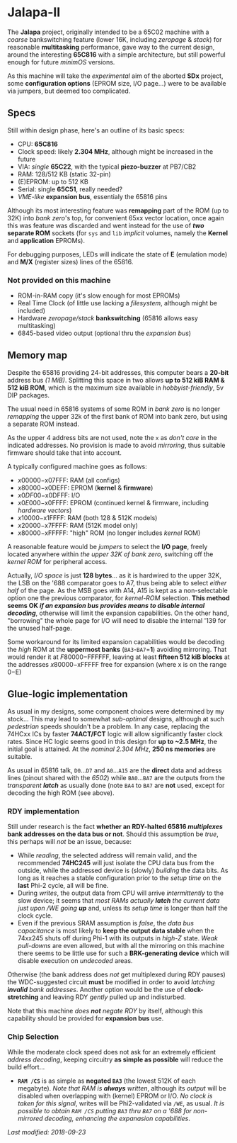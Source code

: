 # Jalapa-II

The **Jalapa** project, originally intended to be a 65C02 machine with a *coarse*
bankswitching feature (lower 16K, including *zeropage* & *stack*) for reasonable
**multitasking** performance, gave way to the current design, around the interesting
**65C816** with a simple architecture, but still powerful enough for future *minimOS*
versions.

As this machine will take the *experimental* aim of the aborted **SDx** project,
some **configuration options** (EPROM size, I/O page...) were to be available via
jumpers, but deemed too complicated.

## Specs

Still within design phase, here's an outline of its basic specs:

- CPU: **65C816**
- Clock speed: likely **2.304 MHz**, although might be increased in the future
- VIA: *single* **65C22**, with the typical **piezo-buzzer** at PB7/CB2
- RAM: 128/512 KB (static 32-pin)
- (E)EPROM: up to 512 KB
- Serial: single **65C51**, really needed?
- *VME-like* **expansion bus**, essentialy the 65816 pins

Although its most interesting feature was **remapping** part of the ROM (up to 32K) 
into *bank zero*'s top, for convenient 65xx vector location,
once again this was feature was discarded and went instead for
the use of ***two* separate ROM** sockets (for `sys` and `lib` *implicit* volumes,
namely the **Kernel** and **application** EPROMs).

For debugging purposes, 
LEDs will indicate the state of **E** (emulation mode) and **M/X** (register sizes) lines of the 65816.

### Not provided on this machine

- ROM-in-RAM copy (it's slow enough for most EPROMs)
- Real Time Clock (of little use lacking a *filesystem*, although might be included)
- Hardware *zeropage/stack* **bankswitching** (65816 allows easy multitasking)
- 6845-based video output (optional thru the *expansion bus*)

## Memory map

Despite the 65816 providing 24-bit addresses, this computer bears a **20-bit** address
bus *(1 MiB)*. Splitting this space in two allows **up to 512 kiB RAM & 512 kiB ROM**,
which is the maximum size available in *hobbyist-friendly*, 5v DIP packages.

The usual need in 65816 systems of some ROM in *bank zero* is no longer *remapping*
the upper 32k of the first bank of ROM into bank zero, but using a separate ROM
instead.

As the upper 4 address bits are not used, note the `x` as
*don't care* in the indicated addresses. No provision is made to avoid *mirroring*,
thus suitable firmware should take that into account.

A typically configured machine goes as follows:

- $x00000-$x07FFF: RAM (all configs)
- $x80000-$x0DEFF: EPROM (**kernel** & **firmware**)
- $x0DF00-$x0DFFF: I/O
- $x0E000-$x0FFFF: EPROM (continued kernel & firmware, including *hardware vectors*)
- $x10000-$x1FFFF: RAM (both 128 & 512K models)
- $x20000-$x7FFFF: RAM (512K model only)
- $x80000-$xFFFFF: "high" ROM (no longer includes *kernel* ROM)

A reasonable feature would be *jumpers* to select the **I/O page**,
freely located anywhere within *the upper 32K of bank zero*, switching off the
*kernel ROM* for peripheral access.

Actually, *I/O space* is just **128 bytes**... as it is hardwired to the upper 32K,
the LSB on the '688 comparator goes to A7, thus being able to select *either
half* of the page. As the MSB goes with A14, A15 is kept as a non-selectable option
one the previous comparator, for *kernel-ROM* selection. **This method seems OK
*if an expansion bus provides means to disable internal decoding***, otherwise will
limit the expansion capabilities. On the other hand, "borrowing" the whole page for
I/O will need to disable the internal '139 for the unused half-page. 

Some workaround for its limited expansion capabilities would be decoding the
*high* ROM at the **uppermost banks** (`BA3`-`BA7`=**1**) avoiding mirroring.
That would render it at $F80000-$FFFFFF, leaving at least **fifteen 512 kiB blocks**
at the addresses $x80000-$xFFFFF free for expansion (where x is on the range $0-$E)
 
## Glue-logic implementation

As usual in my designs, some component choices were determined by my stock... This may
lead to somewhat *sub-optimal* designs, although at such *pedestrian* speeds shouldn't
be a problem. In any case, replacing the 74HCxx ICs by faster **74ACT/FCT** logic will
allow significantly faster clock rates. Since HC logic seems good in this design for
**up to ~2.5 MHz**, the initial goal is attained. At the *nominal 2.304 MHz*,
**250 ns memories** are suitable.

As usual in 65816 talk, `D0`...`D7` and `A0`...`A15` are the **direct** data and address 
lines (pinout shared with the *6502*) while `BA0`...`BA7` are the outputs from the
*transparent **latch*** as usually done (note `BA4` to `BA7` are **not** used,
except for decoding the high ROM (see above).

### RDY implementation

Still under research is the fact **whether an RDY-halted 65816 *multiplexes* bank
addresses on the data bus or not**. Should this assumption be *true*, this perhaps will
*not* be an issue, because:

- While *reading*, the selected address will remain valid, and the recommended **74HC245**
will just isolate the CPU data bus from the outside, while the addressed device is
(slowly) *building* the data bits. As long as it reaches a stable configuration prior
to the *setup time* on the **last** Phi-2 cycle, all will be fine.
- During *writes*, the output data from CPU will arrive *intermittently* to the slow
device; it seems that *most RAMs actually **latch** the current data just upon /WE going
**up*** and, unless its *setup time* is longer than half the clock cycle.
- Even if the previous SRAM assumption is *false*, the *data bus capacitance* is most
likely to **keep the output data stable** when the 74xx245 shuts off during Phi-1 with
its outputs in *high-Z* state. *Weak pull-downs* are even allowed, but with all the
mirroring on this machine there seems to be little use for such a **BRK-generating
device** which will disable execution on *undecoded* areas.

Otherwise (the bank address does *not* get multiplexed during RDY pauses) the
WDC-suggested circuit **must** be modified in order to avoid *latching **invalid** bank
addresses*. Another option would be the use of **clock-stretching** and leaving RDY
*gently* pulled up and indisturbed.

Note that this machine *does **not** negate RDY* by itself, although this capability
should be provided for **expansion bus** use.

### Chip Selection

While the moderate clock speed does not ask for an extremely efficient *address
decoding*, keeping circuitry **as simple as possible** will reduce the build effort...

- **`RAM /CS`** is as simple as **negated `BA3`** (the lowest 512K of each megabyte).
*Note that RAM is **always** written*, although its *output* will be disabled when
overlapping with (kernel) EPROM or I/O. *No clock is taken for this signal*, writes
will be Phi2-validated via `/WE`, as usual. *It is possible to obtain `RAM /CS`
putting `BA3` thru `BA7` on a '688 for non-mirrored decoding, enhancing the
expanasion capabilities*.

*Last modified: 2018-09-23*
